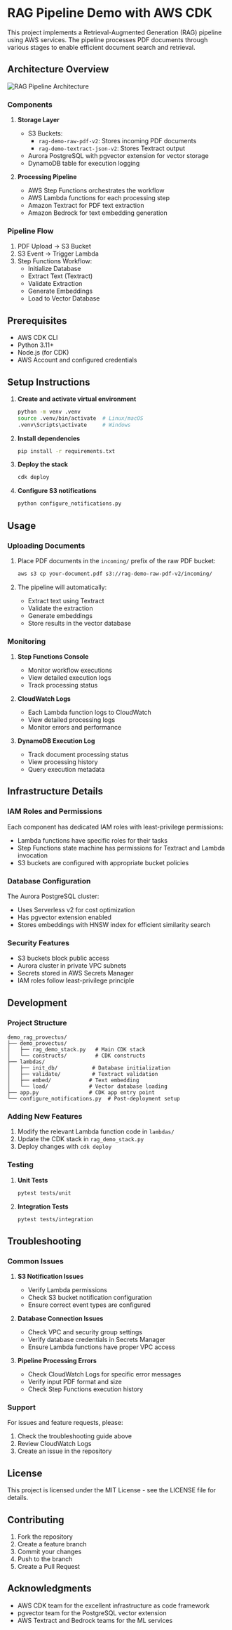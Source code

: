 # RAG Pipeline Demo with AWS CDK

This project implements a Retrieval-Augmented Generation (RAG) pipeline using AWS services. The pipeline processes PDF documents through various stages to enable efficient document search and retrieval.

## Architecture Overview

![RAG Pipeline Architecture](docs/architecture.png)

### Components

1. **Storage Layer**
   - S3 Buckets:
     - `rag-demo-raw-pdf-v2`: Stores incoming PDF documents
     - `rag-demo-textract-json-v2`: Stores Textract output
   - Aurora PostgreSQL with pgvector extension for vector storage
   - DynamoDB table for execution logging

2. **Processing Pipeline**
   - AWS Step Functions orchestrates the workflow
   - AWS Lambda functions for each processing step
   - Amazon Textract for PDF text extraction
   - Amazon Bedrock for text embedding generation

### Pipeline Flow

1. PDF Upload → S3 Bucket
2. S3 Event → Trigger Lambda
3. Step Functions Workflow:
   - Initialize Database
   - Extract Text (Textract)
   - Validate Extraction
   - Generate Embeddings
   - Load to Vector Database

## Prerequisites

- AWS CDK CLI
- Python 3.11+
- Node.js (for CDK)
- AWS Account and configured credentials

## Setup Instructions

1. **Create and activate virtual environment**
   ```bash
   python -m venv .venv
   source .venv/bin/activate  # Linux/macOS
   .venv\Scripts\activate     # Windows
   ```

2. **Install dependencies**
   ```bash
   pip install -r requirements.txt
   ```

3. **Deploy the stack**
   ```bash
   cdk deploy
   ```

4. **Configure S3 notifications**
   ```bash
   python configure_notifications.py
   ```

## Usage

### Uploading Documents

1. Place PDF documents in the `incoming/` prefix of the raw PDF bucket:
   ```bash
   aws s3 cp your-document.pdf s3://rag-demo-raw-pdf-v2/incoming/
   ```

2. The pipeline will automatically:
   - Extract text using Textract
   - Validate the extraction
   - Generate embeddings
   - Store results in the vector database

### Monitoring

1. **Step Functions Console**
   - Monitor workflow executions
   - View detailed execution logs
   - Track processing status

2. **CloudWatch Logs**
   - Each Lambda function logs to CloudWatch
   - View detailed processing logs
   - Monitor errors and performance

3. **DynamoDB Execution Log**
   - Track document processing status
   - View processing history
   - Query execution metadata

## Infrastructure Details

### IAM Roles and Permissions

Each component has dedicated IAM roles with least-privilege permissions:

- Lambda functions have specific roles for their tasks
- Step Functions state machine has permissions for Textract and Lambda invocation
- S3 buckets are configured with appropriate bucket policies

### Database Configuration

The Aurora PostgreSQL cluster:
- Uses Serverless v2 for cost optimization
- Has pgvector extension enabled
- Stores embeddings with HNSW index for efficient similarity search

### Security Features

- S3 buckets block public access
- Aurora cluster in private VPC subnets
- Secrets stored in AWS Secrets Manager
- IAM roles follow least-privilege principle

## Development

### Project Structure

```
demo_rag_provectus/
├── demo_provectus/
│   ├── rag_demo_stack.py   # Main CDK stack
│   └── constructs/         # CDK constructs
├── lambdas/
│   ├── init_db/           # Database initialization
│   ├── validate/          # Textract validation
│   ├── embed/            # Text embedding
│   └── load/             # Vector database loading
├── app.py                # CDK app entry point
└── configure_notifications.py  # Post-deployment setup
```

### Adding New Features

1. Modify the relevant Lambda function code in `lambdas/`
2. Update the CDK stack in `rag_demo_stack.py`
3. Deploy changes with `cdk deploy`

### Testing

1. **Unit Tests**
   ```bash
   pytest tests/unit
   ```

2. **Integration Tests**
   ```bash
   pytest tests/integration
   ```

## Troubleshooting

### Common Issues

1. **S3 Notification Issues**
   - Verify Lambda permissions
   - Check S3 bucket notification configuration
   - Ensure correct event types are configured

2. **Database Connection Issues**
   - Check VPC and security group settings
   - Verify database credentials in Secrets Manager
   - Ensure Lambda functions have proper VPC access

3. **Pipeline Processing Errors**
   - Check CloudWatch Logs for specific error messages
   - Verify input PDF format and size
   - Check Step Functions execution history

### Support

For issues and feature requests, please:
1. Check the troubleshooting guide above
2. Review CloudWatch Logs
3. Create an issue in the repository

## License

This project is licensed under the MIT License - see the LICENSE file for details.

## Contributing

1. Fork the repository
2. Create a feature branch
3. Commit your changes
4. Push to the branch
5. Create a Pull Request

## Acknowledgments

- AWS CDK team for the excellent infrastructure as code framework
- pgvector team for the PostgreSQL vector extension
- AWS Textract and Bedrock teams for the ML services
